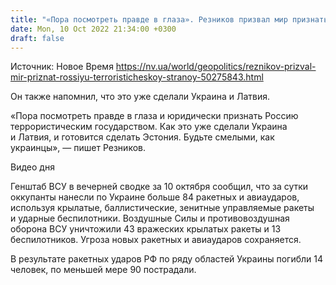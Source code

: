 ```yaml
---
title: "«Пора посмотреть правде в глаза». Резников призвал мир признать Россию террористической страной"
date: Mon, 10 Oct 2022 21:34:00 +0300
draft: false
---
```

Источник: Новое Время https://nv.ua/world/geopolitics/reznikov-prizval-mir-priznat-rossiyu-terroristicheskoy-stranoy-50275843.html


 Он также напомнил, что это уже сделали Украина и Латвия.

«Пора посмотреть правде в глаза и юридически признать Россию террористическим государством. Как это уже сделали Украина и Латвия, и готовится сделать Эстония. Будьте смелыми, как украинцы», — пишет Резников.

 Видео дня   

Генштаб ВСУ в вечерней сводке за 10 октября сообщил, что за сутки оккупанты нанесли по Украине больше 84 ракетных и авиаударов, используя крылатые, баллистические, зенитные управляемые ракеты и ударные беспилотники. Воздушные Силы и противовоздушная оборона ВСУ уничтожили 43 вражеских крылатых ракеты и 13 беспилотников. Угроза новых ракетных и авиаударов сохраняется.

В результате ракетных ударов РФ по ряду областей Украины погибли 14 человек, по меньшей мере 90 пострадали.
